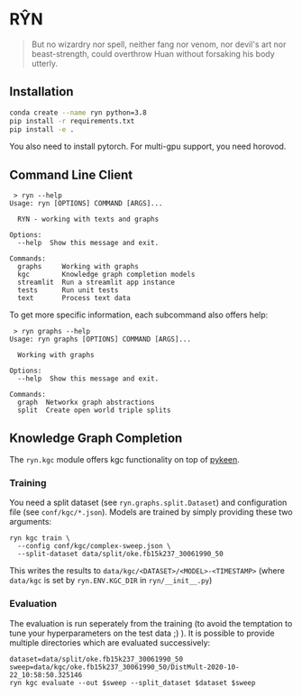 # RŶN

> But no wizardry nor spell, neither fang nor venom, nor devil's art
> nor beast-strength, could overthrow Huan without forsaking his body
> utterly.


## Installation

```bash
conda create --name ryn python=3.8
pip install -r requirements.txt
pip install -e .
```

You also need to install pytorch. For multi-gpu support, you need horovod.


## Command Line Client

```
 > ryn --help
Usage: ryn [OPTIONS] COMMAND [ARGS]...

  RYN - working with texts and graphs

Options:
  --help  Show this message and exit.

Commands:
  graphs     Working with graphs
  kgc        Knowledge graph completion models
  streamlit  Run a streamlit app instance
  tests      Run unit tests
  text       Process text data
```

To get more specific information, each subcommand also offers help:

```
 > ryn graphs --help
Usage: ryn graphs [OPTIONS] COMMAND [ARGS]...

  Working with graphs

Options:
  --help  Show this message and exit.

Commands:
  graph  Networkx graph abstractions
  split  Create open world triple splits
```


## Knowledge Graph Completion

The `ryn.kgc` module offers kgc functionality on top of
[pykeen](https://github.com/pykeen/pykeen).


### Training

You need a split dataset (see `ryn.graphs.split.Dataset`) and
configuration file (see `conf/kgc/*.json`). Models are trained by
simply providing these two arguments:

```
ryn kgc train \
  --config conf/kgc/complex-sweep.json \
  --split-dataset data/split/oke.fb15k237_30061990_50
```

This writes the results to `data/kgc/<DATASET>/<MODEL>-<TIMESTAMP>`
(where `data/kgc` is set by `ryn.ENV.KGC_DIR` in `ryn/__init__.py`)


### Evaluation

The evaluation is run seperately from the training (to avoid the
temptation to tune your hyperparameters on the test data ;) ). It is
possible to provide multiple directories which are evaluated
successively:

```
dataset=data/split/oke.fb15k237_30061990_50
sweep=data/kgc/oke.fb15k237_30061990_50/DistMult-2020-10-22_10:58:50.325146
ryn kgc evaluate --out $sweep --split_dataset $dataset $sweep
```
